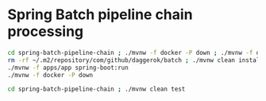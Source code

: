 # Spring Batch pipeline chain processing

```bash
cd spring-batch-pipeline-chain ; ./mvnw -f docker -P down ; ./mvnw -f docker -P up
rm -rf ~/.m2/repository/com/github/daggerok/batch ; ./mvnw clean install
./mvnw -f apps/app spring-boot:run
./mvnw -f docker -P down
```

```bash
cd spring-batch-pipeline-chain ; ./mvnw clean test
```

<!--

### Reference Documentation

For further reference, please consider the following sections:

* [Official Apache Maven documentation](https://maven.apache.org/guides/index.html)
* [Spring Boot Maven Plugin Reference Guide](https://docs.spring.io/spring-boot/docs/2.5.5/maven-plugin/reference/html/)
* [Create an OCI image](https://docs.spring.io/spring-boot/docs/2.5.5/maven-plugin/reference/html/#build-image)
* [Spring Batch](https://docs.spring.io/spring-boot/docs/2.5.5/reference/htmlsingle/#howto-batch-applications)

### Guides

The following guides illustrate how to use some features concretely:

* [Creating a Batch Service](https://spring.io/guides/gs/batch-processing/)

-->
